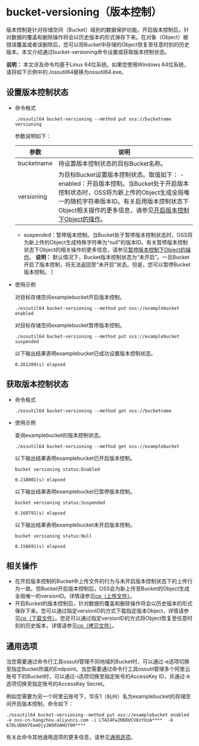 # bucket-versioning（版本控制）

版本控制是针对存储空间（Bucket）级别的数据保护功能。开启版本控制后，针对数据的覆盖和删除操作将会以历史版本的形式保存下来。在对象（Object）被错误覆盖或者误删除后，您可以将Bucket中存储的Object恢复至任意时刻的历史版本。本文介绍通过bucket-versioning命令设置或获取版本控制状态。

**说明：** 本文涉及命令均基于Linux 64位系统。如果您使用Windows 64位系统，请将如下示例中的./ossutil64替换为ossutil64.exe。

## 设置版本控制状态

-   命令格式

    ```
    ./ossutil64 bucket-versioning --method put oss://bucketname versioning
    ```

    参数说明如下：

    |参数|说明|
    |--|--|
    |bucketname|待设置版本控制状态的目标Bucket名称。|
    |versioning|为目标Bucket设置版本控制状态。取值如下：    -   enabled：开启版本控制。当Bucket处于开启版本控制状态时，OSS将为新上传的Object生成全局唯一的随机字符串版本ID。有关启用版本控制状态下Object相关操作的更多信息，请参见[开启版本控制下Object的操作](/cn.zh-CN/开发指南/数据安全/版本控制/开启版本控制下Object的操作.md)。
    -   suspended：暂停版本控制。当Bucket处于暂停版本控制状态时，OSS将为新上传的Object生成特殊字符串为“null”的版本ID。有关暂停版本控制状态下Object的相关操作的更多信息，请参见[暂停版本控制下Object的操作](/cn.zh-CN/开发指南/数据安全/版本控制/暂停版本控制下Object的操作.md)。
**说明：** 默认情况下，Bucket版本控制状态为“未开启”。一旦Bucket开启了版本控制，将无法返回至“未开启”状态。但是，您可以暂停Bucket版本控制。 |

-   使用示例

    对目标存储空间examplebucket开启版本控制。

    ```
    ./ossutil64 bucket-versioning --method put oss://examplebucket enabled
    ```

    对目标存储空间examplebucket暂停版本控制。

    ```
    ./ossutil64 bucket-versioning --method put oss://examplebucket suspended
    ```

    以下输出结果表明examplebucket已成功设置版本控制状态。

    ```
    0.261209(s) elapsed
    ```


## 获取版本控制状态

-   命令格式

    ```
    ./ossutil64 bucket-versioning --method get oss://bucketname
    ```

-   使用示例

    查询examplebucket的版本控制状态。

    ```
    ./ossutil64 bucket-versioning --method get oss://examplebucket
    ```

    以下输出结果表明examplebucket已开启版本控制。

    ```
    bucket versioning status:Enabled
    
    0.218001(s) elapsed
    ```

    以下输出结果表明examplebucket已暂停版本控制。

    ```
    bucket versioning status:Suspended
    
    0.168791(s) elapsed
    ```

    以下输出结果表明examplebucket未开启版本控制。

    ```
    bucket versioning status:Null
    
    0.158691(s) elapsed
    ```


## 相关操作

-   在开启版本控制的Bucket中上传文件的行为与未开启版本控制状态下的上传行为一致。但Bucket开启版本控制后，OSS会为新上传至Bucket的Object生成全局唯一的versionID。详情请参见[cp（上传文件）](/cn.zh-CN/常用工具/命令行工具ossutil/常用命令/cp/上传文件.md)。
-   开启Bucket的版本控制后，针对数据的覆盖和删除操作将会以历史版本的形式保存下来。您可以通过指定versionID的方式下载指定版本Object，详情请参见[cp（下载文件）](/cn.zh-CN/常用工具/命令行工具ossutil/常用命令/cp/下载文件.md)。您还可以通过指定versionID的方式将Object恢复至任意时刻的历史版本，详情请参见[cp（拷贝文件）](/cn.zh-CN/常用工具/命令行工具ossutil/常用命令/cp/拷贝文件.md)。

## 通用选项

当您需要通过命令行工具ossutil管理不同地域的Bucket时，可以通过-e选项切换至指定Bucket所属的Endpoint。当您需要通过命令行工具ossutil管理多个阿里云账号下的Bucket时，可以通过-i选项切换至指定账号的AccessKey ID，并通过-k选项切换至指定账号的AccessKey Secret。

例如您需要为另一个阿里云账号下，华东1（杭州）名为examplebucket的存储空间开启版本控制，命令如下：

```
./ossutil64 bucket-versioning--method put oss://examplebucket enabled -e oss-cn-hangzhou.aliyuncs.com -i LTAI4Fw2NbDUCV8zYUzA****  -k 67DLVBkH7EamOjy2W5RVAHUY9H****
```

有关此命令其他通用选项的更多信息，请参见[通用选项](/cn.zh-CN/常用工具/命令行工具ossutil/查看选项.md)。

